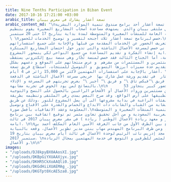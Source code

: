 ```yaml
---
title: Nine Tenths Participation in Biban Event
date: 2017-10-16 17:21:00 +03:00
arabic_title: تسعة أعشار يشارك في معرض بيبان
arabic_content_md: "\nشارك برنامج تسعة أعشار أحد برامج صندوق تنمية الموارد البشرية
  المشاركة في ملتقى بيبان والذي  يستهدف مساعدة أصحاب المشاريع الصغيرة يقوم بتنظيم
  المعرض الهيئة العامة للمنشآت الصغيرة والمتوسطة لمدة بداية بتاريخ 17 حتى 20 سبتمبر
  \ \nخصص لبرنامج تسعة أعشار ثلاث أجنحه لتفسير و توضيح الخدمات للحضور،\nخصص الجناح
  الرئيسي لتعريف الحضور عن الخدمات المقدمة من قبلها والإجابة على جميع استفساراتهم
  أما الجناح الثاني خصص لمسرعة الأعمال الناشئة والتي تدور حول احتضان المشاريع المبتكرة
  والمميزة من بداية إنشاء الفكرة و تقديم المساعدة من جميع النواحي لكي يتمحور المشروع
  بطريقة سليمة، أما الجناح الثالث فقد خصص لمنصة تُجّار وهي منصة بيع إلكتروني يستقطب
  و يستهدف المستثمرين و المستثمرات من مقرهم  و عرض منتجاتهم على الموقع و دعمهم بشكل
  مجاني عبر تقديم عدة مميزات أبرزها التسويق  و التوصيل للمنتجات، استطاع فريق تسعة
  أعشار بالإجابة على استفسارات المهتمين لأكثر من 15,000 زائر في 4 أيام. \nكما شارك
  برنامج تسعة أعشار  في تقديم ورشة عمل شارك بها  خريجي مسرعة الأعمال الناشئة في الدفعة
  الثانية و تقدم فريق \"فيكس تاق \" و فريق \" أجير \" بعرض تجربتهم في المسرعة و الإدلاء
  بالنصائح لمن يود الخوض في تجربة مشابهة.\n\n       لاقى المعرض حضور كبير يتجاوز 53
  ألف زائر سواء من مستثمرين ورواد الأعمال أو الأشخاص الراغبين بالحصول على النصح والتوجية
  لنجاح أفكارهم وتطبيقها على أرض الواقع. وقد صرح البعض بمدى رقي الملتقى وتنظيمه بطريقة
  تخدم أبسط الفئات الراغبة في بداية مشروعها الى أن يصل المشروع للنور ،وذلك عن طريق
  الكفاءات الشابة من الشباب والشابات ذات الابداع والحماس والقدرة على الاقناع وتوصيل
  المعلومة وعقد الاتفاقيات بأفضل صورة.\nو سعياً لدعم وتنمية المنشآت الصغيرة و المتوسطة
  في المملكة العربية السعودية و من أجل تحقيق تعاون مثمر تم توقيع اتفاقية بين برنامج
  تسعة أعشار و معهد ريادة الأعمال الوطني ( ريادة ) في مقر معرض بيبان 2017 في ثالث
  ايامه. \n\nتم التوقيع بين الطرف الأول من جانب الغرفة الأمين العام المكلف أحمد بن
  علي السويلم، ومن طرف البرنامج المهندس مهاب بنتن مدير تطوير الأعمال، وقعه بالنيابة
  عن المهندس أمجد إدريس نائب الرئيس لوحدة الأعمال في ثالث أيام معرض بيبان بتاريخ 19
  سبتمبر 2017. \nآملين النجاح المثمر للطرفين و التوسع في خدمة المهتمين بمجال الريادة
  و الأعمال.\n\n"
images:
- "/uploads/DJ8kpyBX0AAosXI.jpg"
- "/uploads/DKBpGiYXUAAXjyx.jpg"
- "/uploads/DKHR5CkXoAAQli0.jpg"
- "/uploads/DKGdHiiXUAEMAg_.jpg"
- "/uploads/DKGTpt0XcAE5za8.jpg"
---
```


